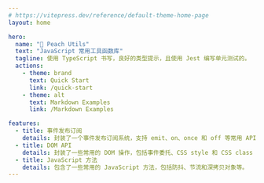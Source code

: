 ```yaml
---
# https://vitepress.dev/reference/default-theme-home-page
layout: home

hero:
  name: "🍑 Peach Utils"
  text: "JavaScript 常用工具函数库"
  tagline: 使用 TypeScript 书写，良好的类型提示，且使用 Jest 编写单元测试的。
  actions:
    - theme: brand
      text: Quick Start
      link: /quick-start
    - theme: alt
      text: Markdown Examples
      link: /Markdown Examples

features:
  - title: 事件发布订阅
    details: 封装了一个事件发布订阅系统，支持 emit、on、once 和 off 等常用 API
  - title: DOM API
    details: 封装了一些常用的 DOM 操作，包括事件委托、CSS style 和 CSS class API 等。
  - title: JavaScript 方法
    details: 包含了一些常用的 JavaScript 方法，包括防抖、节流和深拷贝对象等。
---
```


